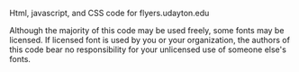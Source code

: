 Html, javascript, and CSS code for flyers.udayton.edu

Although the majority of this code may be used freely, some fonts may be licensed. If licensed font is used by you or your organization, the authors of this code bear no responsibility for your unlicensed use of someone else's fonts.

